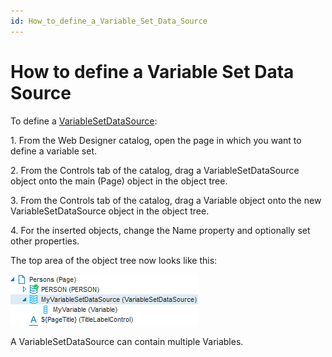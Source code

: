 ```yaml
---
id: How_to_define_a_Variable_Set_Data_Source
---
```


# How to define a Variable Set Data Source

To define a [VariableSetDataSource](/docs/Web_and_app_UIs/Data_sources/Data_sources.md):

1. From the Web Designer catalog, open the page in which you want to define a variable set.

2. From the Controls tab of the catalog, drag a VariableSetDataSource object onto the main (Page) object in the object tree.

3. From the Controls tab of the catalog, drag a Variable object onto the new VariableSetDataSource object in the object tree.

4. For the inserted objects, change the Name property and optionally set other properties.

The top area of the object tree now looks like this:

![](./assets/360cf96f-fd84-46df-b7e8-07053a5458df.png)

A VariableSetDataSource can contain multiple Variables.